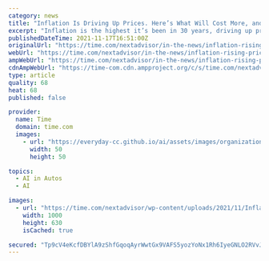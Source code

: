 ```yaml
---
category: news
title: "Inflation Is Driving Up Prices. Here’s What Will Cost More, and How to Plan for It"
excerpt: "Inflation is the highest it’s been in 30 years, driving up prices of everyday essential purchases. Here’s how you can plan ahead to minimize its impact."
publishedDateTime: 2021-11-17T16:51:00Z
originalUrl: "https://time.com/nextadvisor/in-the-news/inflation-rising-prices-how-to-plan/"
webUrl: "https://time.com/nextadvisor/in-the-news/inflation-rising-prices-how-to-plan/"
ampWebUrl: "https://time.com/nextadvisor/in-the-news/inflation-rising-prices-how-to-plan/amp/"
cdnAmpWebUrl: "https://time-com.cdn.ampproject.org/c/s/time.com/nextadvisor/in-the-news/inflation-rising-prices-how-to-plan/amp/"
type: article
quality: 68
heat: 68
published: false

provider:
  name: Time
  domain: time.com
  images:
    - url: "https://everyday-cc.github.io/ai/assets/images/organizations/time.com-50x50.jpg"
      width: 50
      height: 50

topics:
  - AI in Autos
  - AI

images:
  - url: "https://time.com/nextadvisor/wp-content/uploads/2021/11/Inflation-whats-going-up-and-what-can-you-do-about-it-1000x630.jpg"
    width: 1000
    height: 630
    isCached: true

secured: "Tp9cV4eKcfDBYlA9zShfGqoqAyrWwtGx9VAFS5yozYoNx1Rh6IyeGNLO2RVvJUIzjkfK/Yn80UyBox2nIp3RUUKJrtVm0RZgBcHr5bw1HPGj3jh7HoNLNFscphI7Pf0ulXhiqbGMqb5jmnlnY9T6AOtzUWbm1eDaQcnaHPjWD8np6SYITC1e5DwapRFzMvVwb27AO52xLGP5r3nhRmL7EBgGphkzsicX4gu2chxii5WuxDYD2NAaft4ByAdz+t/1nxoo2t7Z3m7MoEIh3O6RbsPcbw54XeRfDGiB4gH25tbJFRibua1Qz3GeZVPjlJl/NBoo67lh5PXTA5DET4YdqO4tbs6K6mrijQ97JO0IrpA=;yMSEGriJDlLn0WPOVt/+Cw=="
---
```


